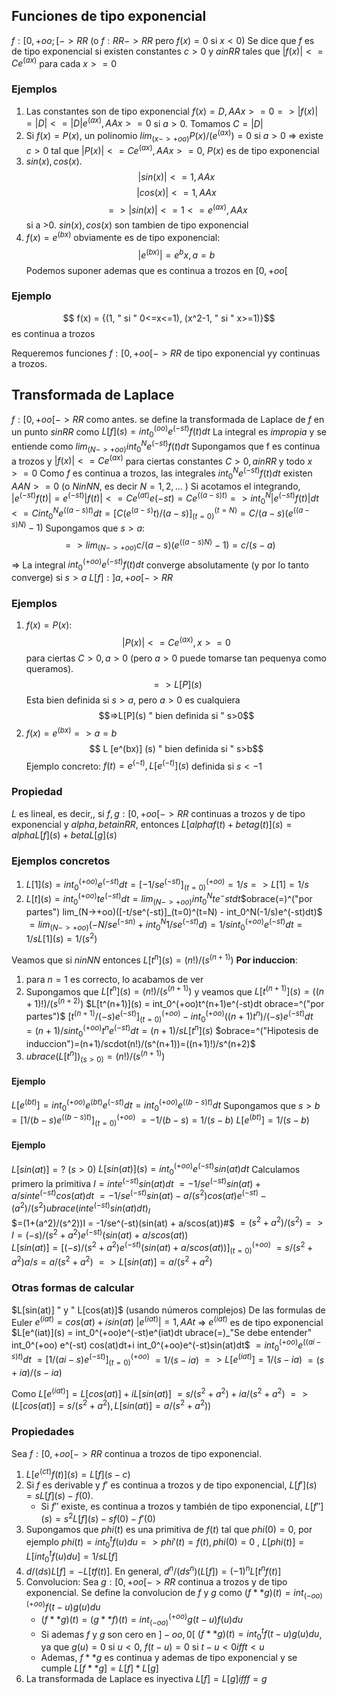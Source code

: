 ## Funciones de tipo exponencial
$f : [0, +oo;[ -> RR$ (o $f: RR->RR$ pero $f(x)=0$ si $x<0$)
Se dice que $f$ es de tipo exponencial si existen constantes $c>0$ y $a in RR$ tales que $|f(x)| <= Ce^(ax)$ para cada $x >=0$

### Ejemplos
1. Las constantes son de tipo exponencial $f(x)=D, AA x>=0 => |f(x)|=|D| <= |D| e^(ax), AAx>=0$   si $a>0$. Tomamos $C=|D|$
2. Si $f(x)=P(x)$, un polinomio $lim_(x->+oo)P(x)/(e^(ax))=0$ si $a>0$ => existe $c>0$ tal que $|P(x)| <=Ce^(ax), AAx>=0$, $P(x)$ es de tipo exponencial
3. $sin(x), cos(x).$ $$ |sin(x)| <=1, AAx $$ $$|cos(x)| <=1, AAx$$ $$ => |sin(x)| <= 1 <= e^(ax), AAx$$ si a >0. $sin(x), cos(x)$ son tambien de tipo exponencial
4. $f(x) = e^(bx)$ obviamente es de tipo exponencial: $$|e^(bx)| = e^bx, a = b $$ 
Podemos suponer ademas que es continua a trozos en $[0, +oo[$ 
### Ejemplo
$$ f(x) = {(1, " si " 0<=x<=1), (x^2-1, " si " x>=1)}$$
es continua a trozos

Requeremos funciones $f:[0,+oo[ -> RR$ de tipo exponencial yy continuas a trozos.

## Transformada de Laplace
$f: [0, +oo[->RR$ como antes. se define la transformada de Laplace de $f$ en un punto $s in RR$ como $L[f](s)=int_0^(oo)e^(-st)f(t)dt$ 
La integral es *impropia* y se entiende como $lim_(N->+oo) int_0^Ne^(-st)f(t)dt$ 
Supongamos que f es continua a trozos y $|f(x)| <= Ce^(ax)$ para ciertas constantes $C>0, a in RR$ y todo $x>=0$ 
Como $f$ es continua a trozos, las integrales $int_0^N e^(-st)f(t)dt$ existen $AA N>=0$ (o $N in NN$, es decir $N=1,2,...$ )
Si acotamos el integrando, $|e^(-st)f(t)| = e^(-st) |f(t)| <= Ce^(at)e(-st)=Ce^((a-s)t) => int_0^N |e^(-st)f(t)|dt <= C int_0^Ne^((a-s)t)dt = [C(e^(a-s)t)/(a-s)]_(t=0)^(t=N) = C/(a-s)(e^((a-s)N) -1)$
Supongamos que $s>a$: $$ => lim_(N->+oo)c/(a-s)(e^((a-s)N)-1) = c/(s-a)$$
=> La integral $int_0^(+oo) e^(-st)f(t)dt$ converge absolutamente (y por lo tanto converge) si $s>a$ $L[f]: ] a, +oo [  -> RR$ 

### Ejemplos
1. $f(x) = P(x)$: $$ |P(x)| <= Ce^(ax), x>=0$$ para ciertas $C>0, a>0$ (pero $a>0$ puede tomarse tan pequenya como queramos).$$ => L[P](s)$$ Esta bien definida si $s>a$, pero $a>0$ es cualquiera $$=>L[P](s) " bien definida si " s>0$$
2. $f(x)=e^(bx) => a=b$ $$ L [e^(bx)] (s) " bien definida si " s>b$$
Ejemplo concreto: $f(t)=e^(-t), L[e^(-t)](s)$ definida si $s< -1$ 

### Propiedad
$L$ es lineal, es decir,, si $f,g: [0, +oo[->RR$ continuas a trozos y de tipo exponencial y $alpha, beta in RR$, entonces $L[alphaf(t)+betag(t)](s)=alphaL[f](s) + betaL[g](s)$ 

### Ejemplos concretos
1. $L[1](s)=int_0^(+oo)e^(-st)dt=[-1/se^(-st)]_(t=0)^(+oo) = 1/s => L[1] = 1/s$ 
2. $L[t](s) = int_0^(+oo)te^(-st) dt = lim_(N->+oo)int_0^Nte^-stdt$$obrace(=)^("por partes") lim_(N->+oo)([-t/se^(-st)]_(t=0)^(t=N) - int_0^N(-1/s)e^(-st)dt)$ $= lim_(N->+oo)(-N/se^(-sn)+int_0^N1/se^(-st)d)$$=1/sint_0^(+oo)e^(-st)dt=1/sL[1](s) = 1/(s^2)$

Veamos que si $n in NN$ entonces $L[t^n](s)=(n!)/(s^(n+1))$ 
**Por induccion**:
1. para $n=1$ es correcto, lo acabamos de ver
2. Supongamos que $L[t^n](s) = (n!)/(s^(n+1))$ y veamos que $L[t^(n+1)](s)=((n+1)!)/(s^(n+2))$ $L[t^(n+1)](s) = int_0^(+oo)t^(n+1)e^(-st)dt obrace=^("por partes")$ $[t^(n+1)/(-s)e^(-st)]_(t=0)^(+oo) - int_0^(+oo)((n+1)t^n)/(-s)e^(-st)dt$  $=(n+1)/s int_0^(+oo)t^ne^(-st)dt=(n+1)/sL[t^n](s)$ $obrace=^("Hipotesis de induccion")=(n+1)/scdot(n!)/(s^(n+1))=((n+1)!)/s^(n+2)$ 
3. $ubrace(L[t^n])_(s>0) = (n!)/(s^(n+1))$

#### Ejemplo
$L[e^(bt)] = int_0^(+oo)e^(bt)e^(-st)dt=int_0^(+oo)e^((b-s)t)dt$ 
Supongamos que $s>b$ 
$= [1/(b-s)e^((b-s)t)]^(+oo)_(t=0)$
$=-1/(b-s)=1/(s-b)$
$L[e^(bt)]=1/(s-b)$

#### Ejemplo
$L[sin(at)] = ?$ ($s>0$)
$L[sin(at)](s) = int_0^(+oo)e^(-st)sin(at)dt$
Calculamos primero la primitiva
$I = inte^(-st)sin(at)dt$
$=-1/se^(-st)sin(at)+a/s inte^(-st)cos(at)dt$
$= -1/se^(-st)sin(at)-a/(s^2)cos(at)e^(-st)-(a^2)/(s^2) ubrace(inte^(-st)sin(at)dt)_I$  
$=(1+(a^2)/(s^2))I = -1/se^(-st)(sin(at) + a/scos(at))#$
$= (s^2+a^2)/(s^2) => I = (-s)/(s^2+a^2)e^(-st)(sin(at)+a/s cos(at))$  
$L[sin(at)] = [(-s)/(s^2+a^2)e^(-st)(sin(at) + a/s cos(at))]_(t=0)^(+oo)$ 
$= s/(s^2+a^2)a/s=a/(s^2+a^2)$ 
$=>L[sin(at)]=a/(s^2+a^2)$ 
### Otras formas de calcular
$L[sin(at)] " y " L[cos(at)]$ 
(usando números complejos)
De las formulas de Euler
$e^(iat) = cos(at) + isin(at)$ 
$|e^(iat)|=1, AA t$ 
=> $e^(iat)$ es de tipo exponencial
$L[e^(iat)](s) = int_0^(+oo)e^(-st)e^(iat)dt ubrace(=)_"Se debe entender" int_0^(+oo) e^(-st) cos(at)dt+i int_0^(+oo)e^(-st)sin(at)dt$ 
$= int_0^(+oo) e^((ai-s)t)dt$
$=[1/(ai-s)e^(-st)]_(t=0)^(+oo)$ 
$=1/(s-ia)$
$=>L[e^(iat)]=1/(s-ia)$
$=(s+ia)/(s-ia)$

Como $L[e^(iat)] = L[cos(at)] +iL[sin(at)]$ 
$=s/(s^2+a^2) + i a/(s^2 + a^2)$
$=> {(L[cos(at)]=s/(s^2+a^2), L[sin(at)]=a/(s^2+a^2))}$  
### Propiedades
Sea $f:[0,+oo[->RR$ continua a trozos de tipo exponencial.
1. $L[e^(ct)f(t)](s)=L[f](s-c)$
2. Si $f$ es derivable y $f'$ es continua a trozos y de tipo exponencial, $L[f'](s)=sL[f](s)-f(0)$. 
	- Si $f''$ existe, es continua a trozos y también de tipo exponencial, $L[f''](s) = s^2 L[f](s)-s f(0)-f'(0)$ 
3. Supongamos que $phi(t)$ es una primitiva de $f(t)$ tal que $phi(0)=0$, por ejemplo $phi(t)=int_0^tf(u)du => phi'(t)=f(t), phi(0)=0$ , $L[phi(t)]=L[int_0^tf(u)du]=1/sL[f]$ 
4. $d/(ds) L[f]=-L[tf(t)]$. En general, $d^n/(ds^n)(L[f])=(-1)^nL[t^nf(t)]$ 
5. Convolucion: Sea $g:[0,+oo[->RR$ continua a trozos y de tipo exponencial. Se define la convolucion de $f$ y $g$ como $(f ** g)(t)=int_(-oo)^(+oo)f(t-u)g(u)du$ 
	- $(f**g)(t)=(g**f)(t)=int_(-oo)^(+oo)g(t-u)f(u)du$ 
	- Si ademas $f$ y $g$ son cero en $]-oo,0[$ $(f**g)(t)=int_0^tf(t-u)g(u)du$, ya que $g(u)=0$ si $u<0$, $f(t-u)=0$ si $t-u<0 iff t<u$
	- Ademas, $f**g$ es continua y ademas de tipo exponencial y se cumple $L[f**g]=L[f]*L[g]$ 
6. La transformada de Laplace es inyectiva $L[f]=L[g]ifff=g$ 